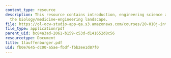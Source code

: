 ```yaml
---
content_type: resource
description: This resource contains introduction, engineering science and technology,and
  the biology/medicine-engineering landscape.
file: https://ol-ocw-studio-app-qa.s3.amazonaws.com/courses/20-010j-introduction-to-bioengineering-be-010j-spring-2006/fb0e7645dc00a5aefbdffbb2ee1d87f0_1lauffenburger.pdf
file_type: application/pdf
parent_uid: bc84a3ad-2061-b159-c53d-d141652d8c56
resourcetype: Document
title: 1lauffenburger.pdf
uid: fb0e7645-dc00-a5ae-fbdf-fbb2ee1d87f0
---
```

